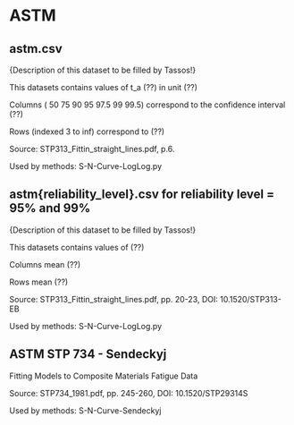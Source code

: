 # ASTM

## astm.csv 
{Description of this dataset to be filled by Tassos!}

This datasets contains values of t_a (??) in unit (??)

Columns (	50	75	90	95	97.5	99	99.5) correspond to the confidence interval (??)

Rows (indexed 3 to inf) correspond to (??)

Source: STP313_Fittin_straight_lines.pdf, p.6.

Used by methods: S-N-Curve-LogLog.py

## astm{reliability_level}.csv for reliability level = 95% and 99%
{Description of this dataset to be filled by Tassos!}

This datasets contains values of (??)

Columns mean (??)

Rows mean (??)

Source: STP313_Fittin_straight_lines.pdf, pp. 20-23, DOI: 10.1520/STP313-EB

Used by methods: S-N-Curve-LogLog.py


## ASTM STP 734 - Sendeckyj
Fitting Models to Composite Materials Fatigue Data

Source: STP734_1981.pdf, pp. 245-260, DOI: 10.1520/STP29314S

Used by methods: S-N-Curve-Sendeckyj